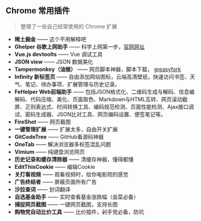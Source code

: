 ## Chrome 常用插件

> 整理了一些自己经常使用的 Chrome 扩展

- **稀土掘金** —— 这个不用解释吧
- **Ghelper 谷歌上网助手** —— 科学上网第一步，[官网网址](http://googlehelper.net/)
- **Vue.js devtoolts**  ——  Vue 调试工具
- **JSON view** —— JSON 数据美化
- **Tampermonkey（油猴）** —— 网页脚本神器，脚本下载， [greasyfork](https://greasyfork.org/zh-CN/scripts)
- **Infinity 新标签页** —— 自由添加网站图标，云端高清壁纸，快速访问书签、天气、笔记、待办事项、扩展管理与历史记录。
- **FeHelper Web前端助手** —— 包括JSON格式化、二维码生成与解码、信息编解码、代码压缩、美化、页面取色、Markdown与HTML互转、网页滚动截屏、正则表达式、时间转换工具、编码规范检测、页面性能检测、Ajax接口调试、密码生成器、JSON比对工具、网页编码设置、便签笔记等。
- **FireShot** —— 网页截图
- **一键管理扩展** —— 扩展太多，自由开关扩展
- **GitCodeTree** —— GitHub看源码神器
- **OneTab** —— 解决浏览器多标签混乱问题
- **Vimium** —— 纯键盘浏览网页
- **历史记录和缓存清除器** —— 清缓存神器，懂得都懂
- **EditThisCookie** —— 编辑Cookie
- **关灯看视频** —— 观看视频时，给你电影院的感觉
- **广告终结者** —— 屏蔽页面所有广告
- **沙拉查词** —— 划词翻译
- **自选基金助手** —— 实时查看基金涨跌幅（韭菜必备）
- **捕捉网页截图** —— 一键网页截图，支持长图
- **购物党自动比价工具** —— 比价插件，剁手党必备，防坑